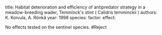 title: Habitat deterioration and efficiency of antipredator strategy in a meadow-breeding wader, Temminck's stint ( Calidris temminckii )
authors: K. Koivula, A. Rönkä
year: 1998
species: 
factor:
effect:

No effects tested on the sentinel species. #Reject 

